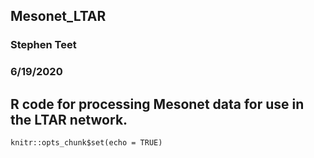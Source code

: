 
## Mesonet_LTAR

### Stephen Teet

### 6/19/2020


## R code for processing Mesonet data for use in the LTAR network.


```{r setup, include=FALSE}
knitr::opts_chunk$set(echo = TRUE)
```



